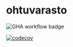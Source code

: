 # ohtuvarasto

![GHA workflow badge](https://github.com/veskurau/ohtuvarasto/workflows/CI/badge.svg)

[![codecov](https://codecov.io/gh/veskurau/ohtuvarasto/graph/badge.svg?token=TX8U3PDYL7)](https://codecov.io/gh/veskurau/ohtuvarasto)
